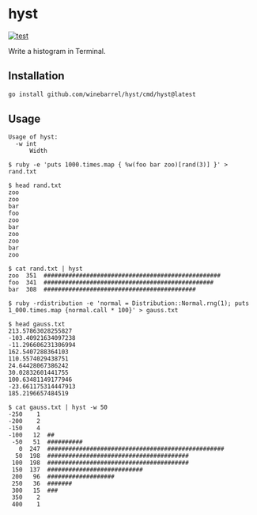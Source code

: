# hyst

[![test](https://github.com/winebarrel/hyst/actions/workflows/test.yml/badge.svg)](https://github.com/winebarrel/hyst/actions/workflows/test.yml)

Write a histogram in Terminal.

## Installation

```sh
go install github.com/winebarrel/hyst/cmd/hyst@latest
```

## Usage

```
Usage of hyst:
  -w int
      Width
```

```
$ ruby -e 'puts 1000.times.map { %w(foo bar zoo)[rand(3)] }' > rand.txt

$ head rand.txt
zoo
zoo
bar
foo
zoo
bar
zoo
zoo
bar
zoo

$ cat rand.txt | hyst
zoo  351  ##################################################
foo  341  ################################################
bar  308  ###########################################
```

```
$ ruby -rdistribution -e 'normal = Distribution::Normal.rng(1); puts 1_000.times.map {normal.call * 100}' > gauss.txt

$ head gauss.txt
213.57863028255827
-103.40921634097238
-11.296606231306994
162.5407288364103
110.5574029438751
24.64428067386242
30.02832601441755
100.63481149177946
-23.661175314447913
185.2196657484519

$ cat gauss.txt | hyst -w 50
-250    1
-200    2
-150    4
-100   12  ##
 -50   51  ##########
   0  247  ##################################################
  50  198  ########################################
 100  198  ########################################
 150  137  ###########################
 200   96  ###################
 250   36  #######
 300   15  ###
 350    2
 400    1
```
